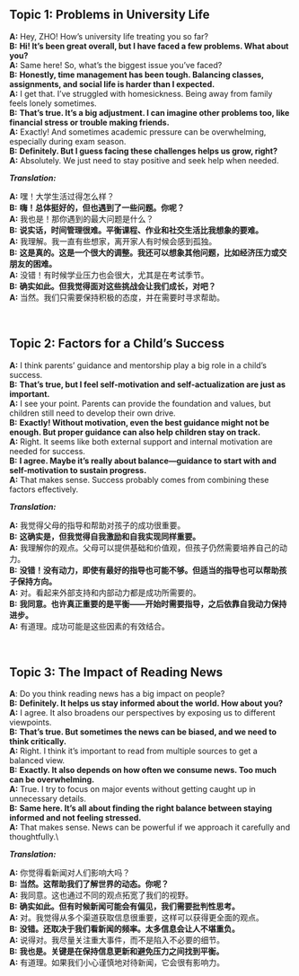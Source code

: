 ## Topic 1: Problems in University Life

**A:** Hey, ZHO! How’s university life treating you so far?\
**B:** **Hi! It’s been great overall, but I have faced a few problems. What about you?**\
**A:** Same here! So, what’s the biggest issue you’ve faced?\
**B:** **Honestly, time management has been tough. Balancing classes, assignments, and social life is harder than I expected.**\
**A:** I get that. I’ve struggled with homesickness. Being away from family feels lonely sometimes.\
**B:** **That’s true. It’s a big adjustment. I can imagine other problems too, like financial stress or trouble making friends.**\
**A:** Exactly! And sometimes academic pressure can be overwhelming, especially during exam season.\
**B:** **Definitely. But I guess facing these challenges helps us grow, right?**\
**A:** Absolutely. We just need to stay positive and seek help when needed.

***Translation:***

**A:** 嘿！大学生活过得怎么样？\
**B:** **嗨！总体挺好的，但也遇到了一些问题。你呢？**\
**A:** 我也是！那你遇到的最大问题是什么？\
**B:** **说实话，时间管理很难。平衡课程、作业和社交生活比我想象的要难。**\
**A:** 我理解。我一直有些想家，离开家人有时候会感到孤独。\
**B:** **这是真的。这是一个很大的调整。我还可以想象其他问题，比如经济压力或交朋友的困难。**\
**A:** 没错！有时候学业压力也会很大，尤其是在考试季节。\
**B:** **确实如此。但我觉得面对这些挑战会让我们成长，对吧？**\
**A:** 当然。我们只需要保持积极的态度，并在需要时寻求帮助。

 
## Topic 2: Factors for a Child’s Success

**A:** I think parents’ guidance and mentorship play a big role in a child’s success.\
**B:** **That’s true, but I feel self-motivation and self-actualization are just as important.**\
**A:** I see your point. Parents can provide the foundation and values, but children still need to develop their own drive.\
**B:** **Exactly! Without motivation, even the best guidance might not be enough. But proper guidance can also help children stay on track.**\
**A:** Right. It seems like both external support and internal motivation are needed for success.\
**B:** **I agree. Maybe it’s really about balance—guidance to start with and self-motivation to sustain progress.**\
**A:** That makes sense. Success probably comes from combining these factors effectively.

***Translation:***

**A:** 我觉得父母的指导和帮助对孩子的成功很重要。\
**B:** **这确实是，但我觉得自我激励和自我实现同样重要。**\
**A:** 我理解你的观点。父母可以提供基础和价值观，但孩子仍然需要培养自己的动力。\
**B:** **没错！没有动力，即使有最好的指导也可能不够。但适当的指导也可以帮助孩子保持方向。**\
**A:** 对。看起来外部支持和内部动力都是成功所需要的。\
**B:** **我同意。也许真正重要的是平衡——开始时需要指导，之后依靠自我动力保持进步。**\
**A:** 有道理。成功可能是这些因素的有效结合。

 
## Topic 3: The Impact of Reading News

**A**: Do you think reading news has a big impact on people?\
**B:** **Definitely. It helps us stay informed about the world. How about you?**\
**A:** I agree. It also broadens our perspectives by exposing us to different viewpoints.\
**B:** **That’s true. But sometimes the news can be biased, and we need to think critically.**\
**A:** Right. I think it’s important to read from multiple sources to get a balanced view.\
**B:** **Exactly. It also depends on how often we consume news. Too much can be overwhelming.**\
**A:** True. I try to focus on major events without getting caught up in unnecessary details.\
**B:** **Same here. It’s all about finding the right balance between staying informed and not feeling stressed.**\
**A:** That makes sense. News can be powerful if we approach it carefully and thoughtfully.\

***Translation:***

**A:** 你觉得看新闻对人们影响大吗？\
**B:** **当然。这帮助我们了解世界的动态。你呢？**\
**A:** 我同意。这也通过不同的观点拓宽了我们的视野。\
**B:** **确实如此。但有时候新闻可能会有偏见，我们需要批判性思考。**\
**A:** 对。我觉得从多个渠道获取信息很重要，这样可以获得更全面的观点。\
**B:** **没错。还取决于我们看新闻的频率。太多信息会让人不堪重负。**\
**A:** 说得对。我尽量关注重大事件，而不是陷入不必要的细节。\
**B:** **我也是。关键是在保持信息更新和避免压力之间找到平衡。**\
**A:** 有道理。如果我们小心谨慎地对待新闻，它会很有影响力。
